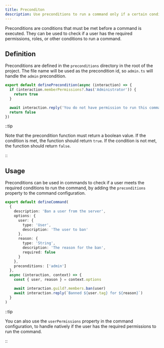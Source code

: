 ```yaml
---
title: Preconditon
description: Use preconditions to run a command only if a certain condition is met.
---
```


Preconditions are conditions that must be met before a command is executed. They can be used to check if a user has the required permissions, roles, or other conditions to run a command.

## Definition

Preconditions are defined in the `preconditions` directory in the root of the project. The file name will be used as the precondition id, so `admin.ts` will handle the `admin` precondition.

```ts [preconditions/admin.ts] icon=bxl:typescript,numbered
export default definePrecondition(async (interaction) => {
  if (interaction.memberPermissions?.has('Administrator')) {
    return true
  }

  await interaction.reply('You do not have permission to run this command!')
  return false
})
```

::tip

Note that the precondition function must return a boolean value. If the condition is met, the function should return `true`. If the condition is not met, the function should return `false`.

::

## Usage

Preconditions can be used in commands to check if a user meets the required conditions to run the command, by adding the `preconditions` property to the command configuration.

```ts [commands/ban.ts] icon=bxl:typescript,numbered
export default defineCommand(
  {
    description: 'Ban a user from the server',
    options: {
      user: {
        type: 'User',
        description: 'The user to ban'
      },
      reason: {
        type: 'String',
        description: 'The reason for the ban',
        required: false
      }
    },
    preconditions: ['admin']
  },
  async (interaction, context) => {
    const { user, reason } = context.options

    await interaction.guild?.members.ban(user)
    await interaction.reply(`Banned ${user.tag} for ${reason}`)
  }
)
```

::tip

You can also use the `userPermissions` property in the command configuration, to handle natively if the user has the required permissions to run the command.

::
